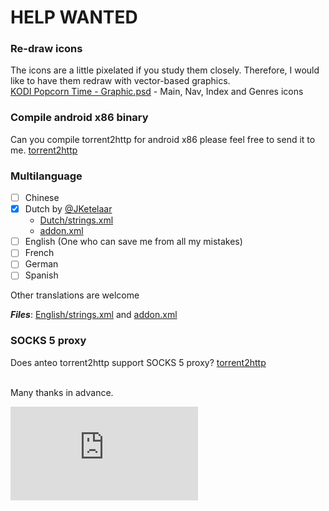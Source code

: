 
# HELP WANTED #

### Re-draw icons ###
The icons are a little pixelated if you study them closely.
Therefore, I would like to have them redraw with vector-based graphics.<br>
[KODI Popcorn Time - Graphic.psd](https://github.com/Diblo/KODI-Popcorn-Time/blob/master/Other/KODI%20Popcorn%20Time%20-%20Graphic.psd) - Main, Nav, Index and Genres icons

### Compile android x86 binary ###
Can you compile torrent2http for android x86 please feel free to send it to me.
[torrent2http](https://github.com/anteo/torrent2http)

### Multilanguage ###
- [ ] Chinese
- [x] Dutch by [@JKetelaar](https://github.com/JKetelaar)
    - [Dutch/strings.xml](https://github.com/Diblo/KODI-Popcorn-Time/blob/master/plugin.video.kodipopcorntime/resources/language/Dutch/strings.xml)
    - [addon.xml](https://github.com/Diblo/KODI-Popcorn-Time/blob/master/plugin.video.kodipopcorntime/addon.xml)
- [ ] English (One who can save me from all my mistakes)
- [ ] French
- [ ] German
- [ ] Spanish

Other translations are welcome

***Files***: [English/strings.xml](https://github.com/Diblo/KODI-Popcorn-Time/blob/master/plugin.video.kodipopcorntime/resources/language/English/strings.xml) and [addon.xml](https://github.com/Diblo/KODI-Popcorn-Time/blob/master/plugin.video.kodipopcorntime/addon.xml)

### SOCKS 5 proxy ###
Does anteo torrent2http support SOCKS 5 proxy?
[torrent2http](https://github.com/anteo/torrent2http)

<br>
Many thanks in advance.


[![Analytics](https://ga-beacon.appspot.com/UA-63872919-1/KODI-Popcorn-Time/HELP_WANTED.md)](https://github.com/igrigorik/ga-beacon)
